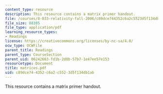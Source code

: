 ```yaml
---
content_type: resource
description: This resource contains a matrix primer handout.
file: /courses/8-033-relativity-fall-2006/c89dce744352c6a2c5523d5f134db1ab_matrices.pdf
file_size: 88305
file_type: application/pdf
learning_resource_types:
- Readings
license: https://creativecommons.org/licenses/by-nc-sa/4.0/
ocw_type: OCWFile
parent_title: Readings
parent_type: CourseSection
parent_uid: 06242663-fd1b-2d8b-57b7-1e47ee57e153
resourcetype: Document
title: matrices.pdf
uid: c89dce74-4352-c6a2-c552-3d5f134db1ab
---
```

This resource contains a matrix primer handout.
